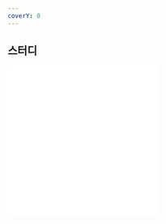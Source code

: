 ```yaml
---
coverY: 0
---
```


## 스터디

![1. 스프링 도큐먼트 입맛대로 해석하기](/core/README.md)
![2, 마이크로 서비스 패턴 리뷰](/msa-pattern/README.md)
